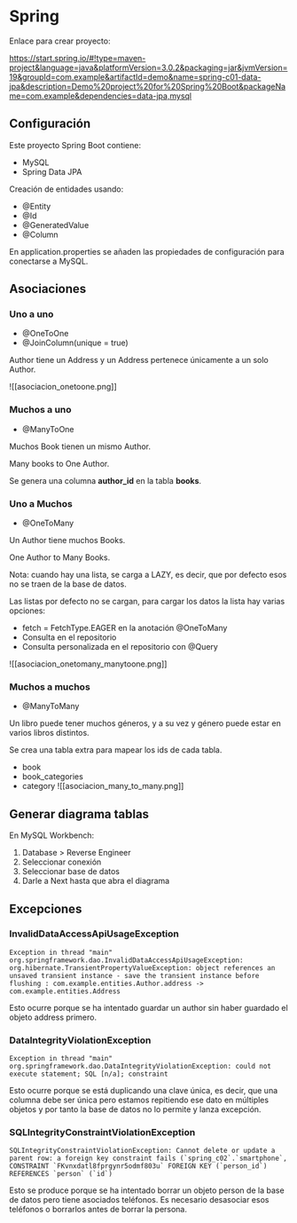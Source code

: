 
# Spring

Enlace para crear proyecto:

https://start.spring.io/#!type=maven-project&language=java&platformVersion=3.0.2&packaging=jar&jvmVersion=19&groupId=com.example&artifactId=demo&name=spring-c01-data-jpa&description=Demo%20project%20for%20Spring%20Boot&packageName=com.example&dependencies=data-jpa,mysql


## Configuración

Este proyecto Spring Boot contiene:

* MySQL
* Spring Data JPA

Creación de entidades usando:

* @Entity
* @Id
* @GeneratedValue
* @Column

En application.properties se añaden las propiedades de configuración para conectarse a MySQL.


## Asociaciones

### Uno a uno

* @OneToOne
* @JoinColumn(unique = true)

Author tiene un Address y un Address pertenece únicamente a un solo Author.

![[asociacion_onetoone.png]]


### Muchos a uno

* @ManyToOne

Muchos Book tienen un mismo Author.

Many books to One Author.

Se genera una columna **author_id** en la tabla **books**.


### Uno a Muchos

* @OneToMany

Un Author tiene muchos Books.

One Author to Many Books.

Nota: cuando hay una lista, se carga a LAZY, es decir, que por defecto esos no se traen de la base de datos.

Las listas por defecto no se cargan, para cargar los datos la lista hay varias opciones:

* fetch = FetchType.EAGER en la anotación @OneToMany
* Consulta en el repositorio
* Consulta personalizada en el repositorio con @Query

![[asociacion_onetomany_manytoone.png]]

### Muchos a muchos

* @ManyToMany

Un libro puede tener muchos géneros, y a su vez y género puede estar en varios libros distintos.

Se crea una tabla extra para mapear los ids de cada tabla.

* book
* book_categories
* category
![[asociacion_many_to_many.png]]

## Generar diagrama tablas

En MySQL Workbench:

1. Database > Reverse Engineer
2. Seleccionar conexión
3. Seleccionar base de datos
4. Darle a Next hasta que abra el diagrama

## Excepciones

### InvalidDataAccessApiUsageException

```
Exception in thread "main" org.springframework.dao.InvalidDataAccessApiUsageException: org.hibernate.TransientPropertyValueException: object references an unsaved transient instance - save the transient instance before flushing : com.example.entities.Author.address -> com.example.entities.Address
```

Esto ocurre porque se ha intentado guardar un author sin haber guardado el objeto address primero.


### DataIntegrityViolationException

```
Exception in thread "main" org.springframework.dao.DataIntegrityViolationException: could not execute statement; SQL [n/a]; constraint
```

Esto ocurre porque se está duplicando una clave única, es decir, que una columna debe ser única pero estamos repitiendo ese dato en múltiples objetos y por tanto la base de datos no lo permite y lanza excepción.


### SQLIntegrityConstraintViolationException
```
SQLIntegrityConstraintViolationException: Cannot delete or update a parent row: a foreign key constraint fails (`spring_c02`.`smartphone`, CONSTRAINT `FKvnxdatl8fprgynr5odmf803u` FOREIGN KEY (`person_id`) REFERENCES `person` (`id`)
```

Esto se produce porque se ha intentado borrar un objeto person de la base de datos pero tiene asociados teléfonos. Es necesario desasociar esos teléfonos o borrarlos antes de borrar la persona.